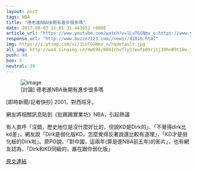 ```yaml
---
layout: post
tags: NBA
title: "德老進NBA後期有進步很多嗎"
date: 2017-08-03 11:05:31.443952 +0800
article_url: "https://www.youtube.com/watch?v=1LuTGGNmv_o;https://www.youtube.com/watch?v=kZ8a4hjRKU"
response_url: "http://www.buzzer123.com//news//41816.html"
img: https://i.ytimg.com/vi/1LuTGGNmv_o/hqdefault.jpg
all_img: http://wx4.sinaimg.cn/mw690/006IrhvTly1fewfp09rjtj30hn09t18w.jpg
push: 40
boo: 5
neutral: 39
---
```


<figure>
<img src="https://i.ytimg.com/vi/1LuTGGNmv_o/hqdefault.jpg" alt="image">
<figcaption>
[討論] 德老進NBA後期有進步很多嗎
</figcaption>
</figure>



[即時新聞/記者快抄] 2001，對西班牙。

網友將相關訊息貼到《批踢踢實業坊》NBA，引起熱議

有人直呼「沒錯，歷史地位是沒什麼好比的，但說KD是Dirk的」、「不覺得dirk比kd差」，網友說「Dirk是弱化版KD，怎麼覺得反著說還比較有道理」，「KD才是弱化板的Dirk啦」。原PO說，「對中國，這兩年(算是進NBA前五年)的影片」，也有網友認為，「Dirk和KD同級的，誰在跟你弱化版」

<a href = "https://www.ptt.cc/bbs/NBA/M.1501255152.A.C41.html">原文連結</a>

